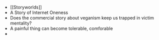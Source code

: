 - [[Storyworlds]]
- A Story of Internet Oneness
- Does the commercial story about veganism keep us trapped in victim mentality?
- A painful thing can become tolerable, comforable
-